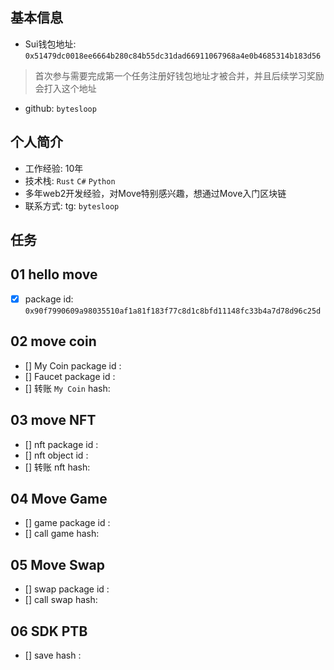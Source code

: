 ## 基本信息
- Sui钱包地址: `0x51479dc0018ee6664b280c84b55dc31dad66911067968a4e0b4685314b183d56`
> 首次参与需要完成第一个任务注册好钱包地址才被合并，并且后续学习奖励会打入这个地址
- github: `bytesloop`

## 个人简介
- 工作经验: 10年
- 技术栈: `Rust` `C#` `Python`
- 多年web2开发经验，对Move特别感兴趣，想通过Move入门区块链
- 联系方式: tg: `bytesloop` 

## 任务

##   01 hello move  
- [x] package id: `0x90f7990609a98035510af1a81f183f77c8d1c8bfd11148fc33b4a7d78d96c25d`

##   02 move coin
- [] My Coin package id : 
- [] Faucet package id : 
- [] 转账 `My Coin` hash:

##   03 move NFT
- [] nft package id :
- [] nft object id : 
- [] 转账 nft  hash:

##   04 Move Game
- [] game package id :
- [] call game hash:

##   05 Move Swap
- [] swap package id :
- [] call swap hash:

##   06 SDK PTB
- [] save hash :
